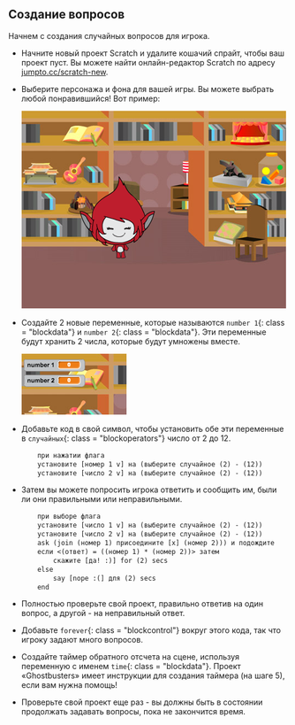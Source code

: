 ## Создание вопросов

Начнем с создания случайных вопросов для игрока.

+ Начните новый проект Scratch и удалите кошачий спрайт, чтобы ваш проект пуст. Вы можете найти онлайн-редактор Scratch по адресу <a href="http://jumpto.cc/scratch-new" target="_blank">jumpto.cc/scratch-new</a>.

+ Выберите персонажа и фона для вашей игры. Вы можете выбрать любой понравившийся! Вот пример:
    
    ![Скриншот](images/brain-setting.png)

+ Создайте 2 новые переменные, которые называются `number 1`{: class = "blockdata"} и `number 2`{: class = "blockdata"}. Эти переменные будут хранить 2 числа, которые будут умножены вместе.
    
    ![Скриншот](images/brain-variables.png)

+ Добавьте код в свой символ, чтобы установить обе эти переменные в `случайных`{: class = "blockoperators"} число от 2 до 12.
    
    ```blocks
        при нажатии флага
        установите [номер 1 v] на (выберите случайное (2) - (12))
        установите [число 2 v] на (выберите случайное (2) - (12))
    ```

+ Затем вы можете попросить игрока ответить и сообщить им, были ли они правильными или неправильными.
    
    ```blocks
        при выборе флага
        установите [число 1 v] на (выберите случайное (2) - (12))
        установите [число 2 v] на (выберите случайное (2) - (12))
        ask (join (номер 1) присоедините [x] (номер 2))) и подождите
        если <(ответ) = ((номер 1) * (номер 2))> затем
            скажите [да! :)] for (2) secs
        else
            say [nope :(] для (2) secs
        end
    ```

+ Полностью проверьте свой проект, правильно ответив на один вопрос, а другой - на неправильный ответ.

+ Добавьте `forever`{: class = "blockcontrol"} вокруг этого кода, так что игроку задают много вопросов.

+ Создайте таймер обратного отсчета на сцене, используя переменную с именем `time`{: class = "blockdata"}. Проект «Ghostbusters» имеет инструкции для создания таймера (на шаге 5), если вам нужна помощь!

+ Проверьте свой проект еще раз - вы должны быть в состоянии продолжать задавать вопросы, пока не закончится время.